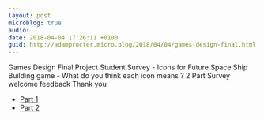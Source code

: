 ```yaml
---
layout: post
microblog: true
audio: 
date: 2018-04-04 17:26:11 +0100
guid: http://adamprocter.micro.blog/2018/04/04/games-design-final.html
---
```

Games Design Final Project Student Survey - Icons for Future Space Ship Building game - What do you think each icon means ? 2 Part Survey welcome feedback Thank you
- [Part 1](https://goo.gl/forms/N2jHcEtA6NL6Cfkl2)
- [Part 2](https://goo.gl/forms/I4ReVcrYWjUHSfg53)

